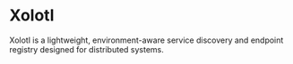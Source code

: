 # Xolotl
Xolotl is a lightweight, environment-aware service discovery and endpoint registry designed for distributed systems.
